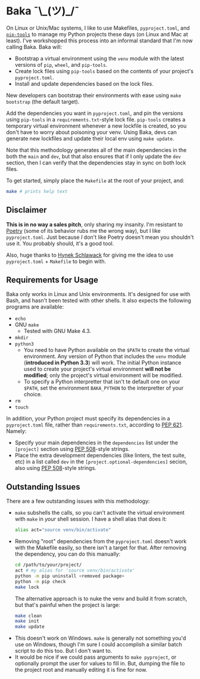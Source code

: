 # Baka ¯\\\_(ツ)_/¯

On Linux or Unix/Mac systems, I like to use Makefiles, `pyproject.toml`, and
[`pip-tools`][pip-tools] to manage my Python projects these days (on Linux and Mac at least). I've
workshopped this process into an informal standard that I'm now calling Baka. Baka will:

[pip-tools]: https://github.com/jazzband/pip-tools/

- Bootstrap a virtual environment using the `venv` module with the latest versions of `pip`,
  `wheel`, and `pip-tools`.
- Create lock files using `pip-tools` based on the contents of your project's `pyproject.toml`.
- Install and update dependencies based on the lock files.

New developers can bootstrap their environments with ease using `make bootstrap` (the default
target).

Add the dependencies you want in `pyproject.toml`, and pin the versions using `pip-tools` in a
`requirements.txt`-style lock file. `pip-tools` creates a temporary virtual environment whenever a
new lockfile is created, so you don't have to worry about poisoning your venv. Using Baka, devs can
generate new lockfiles and update their local env using `make update`.

Note that this methodology generates all of the main dependencies in the both the `main` and `dev`,
but that also ensures that if I only update the `dev` section, then I can verify that the
dependencies stay in sync on both lock files.

To get started, simply place the `Makefile` at the root of your project, and:

```bash
make # prints help text
```

## Disclaimer

**This is in no way a sales pitch**, only sharing my insanity. I'm resistant to [Poetry][poetry]
(some of its behavior rubs me the wrong way), but I like `pyproject.toml`. Just because _I_ don't
like Poetry doesn't mean you shouldn't use it. You probably should, it's a good tool.

[poetry]: https://python-poetry.org/

Also, huge thanks to [Hynek Schlawack][blog] for giving me the idea to use `pyproject.toml` +
`Makefile` to begin with.

[blog]: https://hynek.me/til/pip-tools-and-pyproject-toml/


## Requirements for Usage

Baka only works in Linux and Unix environments. It's designed for use with Bash, and hasn't been
tested with other shells. It also expects the following programs are available:

- `echo`
- GNU `make`
    - Tested with GNU Make 4.3.
- `mkdir`
- `python3`
    - You need to have Python available on the `$PATH` to create the virtual environment. Any
      version of Python that includes the `venv` module (**introduced in Python 3.3**) will work.
      The initial Python instance used to create your project's virtual environment **will not be
      modified**; only the project's virtual environment will be modified.
    - To specify a Python interpretter that isn't te default one on your `$PATH`, set the
      environment `BAKA_PYTHON` to the interpretter of your choice.
- `rm`
- `touch`

In addition, your Python project must specify its dependencies in a `pyproject.toml` file, rather
than `requirements.txt`, according to [PEP 621][pep-621]. Namely:

- Specify your main dependencies in the `dependencies` list under the `[project]` section using
  [PEP 508][pep-508]-style strings.
- Place the extra development dependencies (like linters, the test suite, etc) in a list called
  `dev` in the `[project.optional-dependencies]` secion, also using [PEP 508][pep-508]-style
  strings.

[pep-621]: https://peps.python.org/pep-0621/
[pep-508]: https://peps.python.org/pep-0508/

## Outstanding Issues

There are a few outstanding issues with this methodology:

- `make` subshells the calls, so you can't activate the virtual environment with `make` in _your_
  shell session. I have a shell alias that does it:
  ```bash
  alias act="source venv/bin/activate"
  ```
- Removing "root" dependencies from the `pyproject.toml` doesn't work with the Makefile easily, so
  there isn't a target for that. After removing the dependency, you can do this manually:
  ```bash
  cd /path/to/your/project/
  act # my alias for 'source venv/bin/activate'
  python -m pip uninstall <removed package>
  python -m pip check
  make lock
  ```
  The alternative approach is to nuke the venv and build it from scratch, but that's painful when
  the project is large:
  ```bash
  make clean
  make init
  make update
  ```
- This doesn't work on Windows. `make` is generally not something you'd use on Windows, though I'm
  sure I could accomplish a similar batch script to do this too. But I don't want to.
- It would be nice if we could pass arguments to `make pyproject`, or optionally prompt the user for
  values to fill in. But, dumping the file to the project root and manually editing it is fine for
  now.
